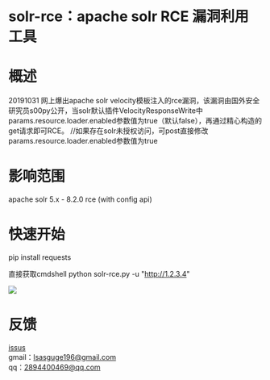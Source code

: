 solr-rce：apache solr RCE 漏洞利用工具
==

# 概述

20191031 网上爆出apache solr velocity模板注入的rce漏洞，该漏洞由国外安全研究员s00py公开，当solr默认插件VelocityResponseWrite中params.resource.loader.enabled参数值为true（默认false），再通过精心构造的get请求即可RCE。
//如果存在solr未授权访问，可post直接修改params.resource.loader.enabled参数值为true


# 影响范围

apache solr 5.x - 8.2.0 rce (with config api)

# 快速开始

pip install requests

直接获取cmdshell
python solr-rce.py -u "http://1.2.3.4"

![](https://github.com/theLSA/solr-rce/raw/master/demo/solrce00.png)

# 反馈

[issus](https://github.com/theLSA/solr-rce/issues)
<br/>
gmail：lsasguge196@gmail.com
<br/>
qq：2894400469@qq.com



